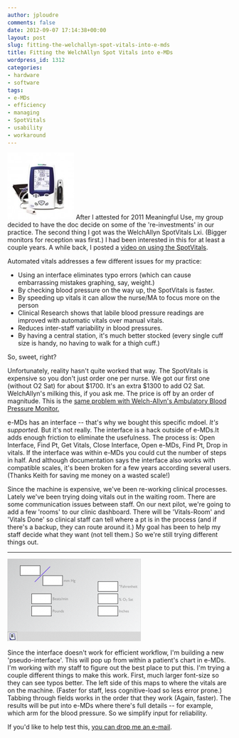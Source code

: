 ```yaml
---
author: jploudre
comments: false
date: 2012-09-07 17:14:38+00:00
layout: post
slug: fitting-the-welchallyn-spot-vitals-into-e-mds
title: Fitting the WelchAllyn Spot Vitals into e-MDs
wordpress_id: 1312
categories:
- hardware
- software
tags:
- e-MDs
- efficiency
- managing
- SpotVitals
- usability
- workaround
---
```


![](/files/2011/08/450x0-E1-2-150x150.jpg) After I attested for 2011 Meaningful Use, my group decided to have the doc decide on some of the 're-investments' in our practice. The second thing I got was the WelchAllyn SpotVitals Lxi. (Bigger monitors for reception was first.) I had been interested in this for at least a couple years. A while back, I posted a [video on using the SpotVitals](/2012/welchallyn-spotvitals-lxi/).

Automated vitals addresses a few different issues for my practice:

* Using an interface eliminates typo errors (which can cause embarrassing mistakes graphing, say, weight.)
* By checking blood pressure on the way up, the SpotVitals is faster.
* By speeding up vitals it can allow the nurse/MA to focus more on the person
* Clinical Research shows that labile blood pressure readings are improved with automatic vitals over manual vitals.
* Reduces inter-staff variability in blood pressures.
* By having a central station, it's much better stocked (every single cuff size is handy, no having to walk for a thigh cuff.)

So, sweet, right?

Unfortunately, reality hasn't quite worked that way. The SpotVitals is expensive so you don't just order one per nurse. We got our first one (without O2 Sat) for about $1700. It's an extra $1300 to add O2 Sat. WelchAllyn's milking this, if you ask me. The price is off by an order of magnitude. This is the [same problem with Welch-Allyn's Ambulatory Blood Pressure Monitor.](/2011/ambulatory-blood-pressure-monitor-wheres-innovation/)

e-MDs has an interface -- that's why we bought this specific mdoel. *It's supported.* But it's not really. The interface is a hack outside of e-MDs.It adds enough friction to eliminate the usefulness. The process is: Open Interface, Find Pt, Get Vitals, Close Interface, Open e-MDs, Find Pt, Drop in vitals. If the interface was within e-MDs you could cut the number of steps in half. And although documentation says the interface also works with compatible scales, it's been broken for a few years according several users. (Thanks Keith for saving me money on a wasted scale!)

Since the machine is expensive, we've been re-working clinical processes. Lately we've been trying doing vitals out in the waiting room. There are some communication issues between staff. On our next pilot, we're going to add a few 'rooms' to our clinic dashboard. There will be 'Vitals-Room' and 'Vitals Done' so clinical staff can tell where a pt is in the process (and if there's a backup, they can route around it.) My goal has been to help my staff decide what they want (not tell them.) So we're still trying different things out.

----------------------
![](/files/2012/09/vitalsbackground-300x185.png)

Since the interface doesn't work for efficient workflow, I'm building a new 'pseudo-interface'. This will pop up from within a patient's chart in e-MDs. I'm working with my staff to figure out the best place to put this. I'm trying a couple different things to make this work. First, much larger font-size so they can see typos better. The left side of this maps to where the vitals are on the machine. (Faster for staff, less cognitive-load so less error prone.) Tabbing through fields works in the order that they work (Again, faster). The results will be put into e-MDs where there's full details -- for example, which arm for the blood pressure. So we simplify input for reliability. 

If you'd like to help test this,  [you can drop me an e-mail](/about/).



